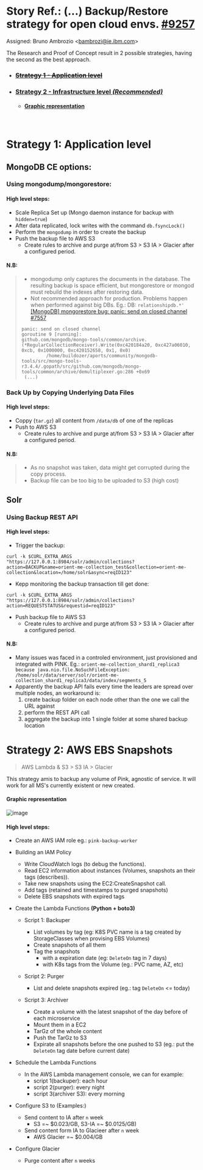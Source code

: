 # Story Ref.: (...) Backup/Restore strategy for open cloud envs. [#9257](https://github.ibm.com/connections/connections-planning/issues/9257)
Assigned: Bruno Ambrozio \<bambrozi@ie.ibm.com\>

The Research and Proof of Concept result in 2 possible strategies, having the second as the best approach.

 - ### ~~[Strategy 1 - Application level](#strategy1)~~
 - ### [Strategy 2 - Infrastructure level *(Recommended)*](#strategy2)
   - #### [Graphic representation](#strategy2Diagram)

</br>

# <a name="strategy1"></a>Strategy 1: Application level

## MongoDB CE options:

### Using mongodump/mongorestore:

#### High level steps:
 - Scale Replica Set up (Mongo daemon instance for backup with `hidden=true`)
 - After data replicated, lock writes with the command `db.fsyncLock()`
 - Perform the `mongodump` in order to create the backup
 - Push the backup file to AWS S3
    - Create rules to archive and purge at/from S3 > S3 IA > Glacier after a configured period.

#### N.B: 
 > - mongodump only captures the documents in the database. The resulting backup is space efficient, but mongorestore or mongod must rebuild the indexes after restoring data.
 > - Not recommended approach for production. Problems happen when performed against big DBs. Eg.: DB: `relationshipdb.*'` [[MongoDB] mongorestore bug: panic: send on closed channel #7557](https://github.ibm.com/connections/connections-planning/issues/7557)
 >  ```
 >  panic: send on closed channel
 >  goroutine 9 [running]:
 >  github.com/mongodb/mongo-tools/common/archive.(*RegularCollectionReceiver).Write(0xc420184a20, 0xc427a06010, 0xcb, 0x1000000, 0xc420152658, 0x1, 0x0)
 >           /home/buildozer/aports/community/mongodb-tools/src/mongo-tools-r3.4.4/.gopath/src/github.com/mongodb/mongo-tools/common/archive/demultiplexer.go:286 +0x69
 >   (...)
 > ```

### Back Up by Copying Underlying Data Files

#### High level steps:
 - Coppy (`tar.gz`) all content from `/data/db` of one of the replicas
 - Push to AWS S3
    - Create rules to archive and purge at/from S3 > S3 IA > Glacier after a configured period.

#### N.B: 
 > - As no snapshot was taken, data might get corrupted during the copy process.
 > - Backup file can be too big to be uploaded to S3 (high cost)

## Solr 

### Using Backup REST API

#### High level steps:

 - Trigger the backup: 
 ```
curl -k $CURL_EXTRA_ARGS "https://127.0.0.1:8984/solr/admin/collections?action=BACKUP&name=orient-me-collection_test&collection=orient-me-collection&location=/home/solr&async=reqID123"
 ```
 - Kepp monitoring the backup transaction till get done:
 ```
 curl -k $CURL_EXTRA_ARGS "https://127.0.0.1:8984/solr/admin/collections?action=REQUESTSTATUS&requestid=reqID123"
 ```
- Push backup file to AWS S3
  - Create rules to archive and purge at/from S3 > S3 IA > Glacier after a configured period.

#### N.B: 
 - Many issues was faced in a controled environment, just provisioned and integrated with PINK. Eg.: `orient-me-collection_shard1_replica3 because java.nio.file.NoSuchFileException: /home/solr/data/server/solr/orient-me-collection_shard1_replica3/data/index/segments_5`
 - Apparently the backup API fails every time the leaders are spread over multiple nodes, an workaround is:
    1. create backup folder on each node other than the one we call the URL against
    2. perform the REST API call
    3. aggregate the backup into 1 single folder at some shared backup location

# <a name="strategy2"></a>Strategy 2: AWS EBS Snapshots 
> AWS Lambda & S3 > S3 IA > Glacier

This strategy amis to backup any volume of Pink, agnostic of service. It will work for all MS's currently existent or new created.


#### <a name="strategy2Diagram"></a>Graphic representation


![image](https://media.github.ibm.com/user/15366/files/99868ea8-3cfa-11e8-877a-3cd677d66a9b)


#### High level steps:
 - Create an AWS IAM role eg.: `pink-backup-worker`
 - Building an IAM Policy
    - Write CloudWatch logs (to debug the functions).
    - Read EC2 information about instances (Volumes, snapshots an their tags (describes)).
    - Take new snapshots using the EC2:CreateSnapshot call.
    - Add tags (retained and timestamps to purged snapshots)
    - Delete EBS snapshots with expired tags

 - Create the Lambda Functions **(Python + boto3)**
    - Script 1: Backuper
        - List volumes by tag (eg: K8S PVC name is a tag created by StorageClasses when provising EBS Volumes)
        - Create snapshots of all them
        - Tag the snapshots 
            - with a expiration date (eg: `DeleteOn` tag in 7 days)
            - with K8s tags from the Volume (eg.: PVC name, AZ, etc)

    - Script 2: Purger
        - List and delete snapshots expired (eg.: tag `DeleteOn` <= today)

    - Script 3: Archiver
        - Create a volume with the latest snapshot of the day before of each microservice
        - Mount them in a EC2
        - TarGz of the whole content 
        - Push the TarGz to S3
        - Expirate all snapshots before the one pushed to S3 (eg.: put the `DeleteOn` tag date before current date)

 - Schedule the Lambda Functions
    - In the AWS Lambda management console, we can for example:
        - script 1(backuper): each hour
        - script 2(purger): every night
        - script 3(archiver S3): every morning

 - Configure S3 to (Examples:)
    - Send content to IA after `n` week
        - S3 =~ $0.023/GB, S3-IA =~ $0.0125/GB)
    - Send content form IA to Glacieer after `n` week
        - AWS Glacier =~ $0.004/GB

 - Configure Glacier
    - Purge content after `n` weeks
